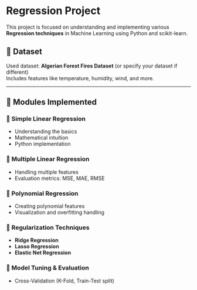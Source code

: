 # Regression Project

This project is focused on understanding and implementing various **Regression techniques** in Machine Learning using Python and scikit-learn.

## 📁 Dataset
Used dataset: **Algerian Forest Fires Dataset** (or specify your dataset if different)  
Includes features like temperature, humidity, wind, and more.

---

## 📌 Modules Implemented

### 🔹 Simple Linear Regression
- Understanding the basics
- Mathematical intuition
- Python implementation

### 🔹 Multiple Linear Regression
- Handling multiple features
- Evaluation metrics: MSE, MAE, RMSE

### 🔹 Polynomial Regression
- Creating polynomial features
- Visualization and overfitting handling

### 🔹 Regularization Techniques
- **Ridge Regression**
- **Lasso Regression**
- **Elastic Net Regression**

### 🔹 Model Tuning & Evaluation
- Cross-Validation (K-Fold, Train-Test split)
